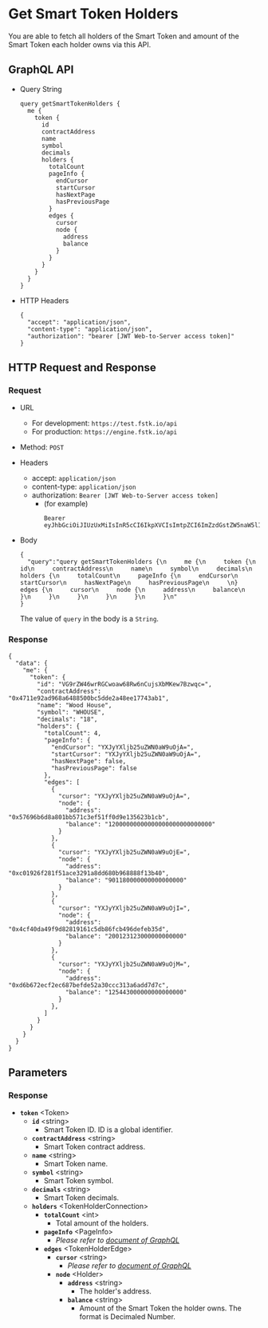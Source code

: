 
# Get Smart Token Holders
You are able to fetch all holders of the Smart Token and amount of the Smart Token each holder owns via this API.

## GraphQL API

- Query String
  ```
  query getSmartTokenHolders {
    me {
      token {
        id
        contractAddress
        name
        symbol
        decimals
        holders {
          totalCount
          pageInfo {
            endCursor
            startCursor
            hasNextPage
            hasPreviousPage
          }
          edges {
            cursor
            node {
              address
              balance
            }
          }
        }
      }
    }
  }
  ```
  
- HTTP Headers 
  ```
  {
    "accept": "application/json",
    "content-type": "application/json",
    "authorization": "bearer [JWT Web-to-Server access token]"
  }
  ```
## HTTP Request and Response
### Request

- URL
  - For development: `https://test.fstk.io/api`
  - For production: `https://engine.fstk.io/api`

- Method: `POST`

- Headers
  - accept: `application/json`
  - content-type: `application/json` 
  - authorization: `Bearer [JWT Web-to-Server access token]`
    - (for example)
      ```
      Bearer eyJhbGciOiJIUzUxMiIsInR5cCI6IkpXVCIsImtpZCI6ImZzdGstZW5naW5lIn0.eyJ1aWQiOiLDr1xiw73Ch8KDSFx1MDAxMcOowo5awrvCqsOAXHUwMDAywrwmIiwiaWF0IjoxNTM4NzA5MDM2LCJleHAiOjE1Mzg3OTU0MzYsImF1ZCI6InVybjpmc3RrOmVuZ2luZSIsImlzcyI6InVybjpmc3RrOmVuZ2luZSIsInN1YiI6InVybjpmc3RrOmVuZ2luZTphY2Nlc3NfdG9rZW4ifQ.msJZ61FHIkKtjUpDs4sx1Kk1rb9vdhus3ntUDj6rHNmsygiHTgOEMQFJMtVqtWqkNgrtRgGpngq8Rf47xTT53g
      ```

- Body
  ``` 
  {  
    "query":"query getSmartTokenHolders {\n     me {\n     token {\n     id\n     contractAddress\n     name\n     symbol\n     decimals\n     holders {\n     totalCount\n     pageInfo {\n     endCursor\n     startCursor\n     hasNextPage\n     hasPreviousPage\n     \n}     edges {\n     cursor\n     node {\n     address\n     balance\n     }\n     }\n     }\n     }\n     }\n     }\n"
  }
  ```
  
  The value of `query` in the body is a `String`. 
  

### Response
```
{
  "data": {
    "me": {
      "token": {
        "id": "VG9rZW46wrRGCwoaw68Rw6nCujsXbMKew7Bzwqc=",
        "contractAddress": "0x4711e92ad968a6488500bc5dde2a48ee17743ab1",
        "name": "Wood House",
        "symbol": "WHOUSE",
        "decimals": "18",
        "holders": {
          "totalCount": 4,
          "pageInfo": {
            "endCursor": "YXJyYXljb25uZWN0aW9uOjA=",
            "startCursor": "YXJyYXljb25uZWN0aW9uOjA=",
            "hasNextPage": false,
            "hasPreviousPage": false
          },
          "edges": [
            {
              "cursor": "YXJyYXljb25uZWN0aW9uOjA=",
              "node": {
                "address": "0x57696b6d8a801bb571c3ef51ff0d9e135623b1cb",
                "balance": "12000000000000000000000000000"
              }
            },
            {
              "cursor": "YXJyYXljb25uZWN0aW9uOjE=",
              "node": {
                "address": "0xc01926f281f51ace3291a8dd680b968888f13b40",
                "balance": "901180000000000000000"
              }
            },
            {
              "cursor": "YXJyYXljb25uZWN0aW9uOjI=",
              "node": {
                "address": "0x4cf40da49f9d82819161c5db86fcb496defeb35d",
                "balance": "200123123000000000000"
              }
            },
            {
              "cursor": "YXJyYXljb25uZWN0aW9uOjM=",
              "node": {
                "address": "0xd6b672ecf2ec687befde52a30ccc313a6add7d7c",
                "balance": "125443000000000000000"
              }
            },
          ]
        }
      }
    }
  }
}
```

## Parameters
### Response
  - **`token`** \<Token>
    - **`id`** \<string>
      - Smart Token ID. ID is a global identifier.
    - **`contractAddress`** \<string>
      - Smart Token contract address.
    - **`name`** \<string>
      - Smart Token name.
    - **`symbol`** \<string>
      - Smart Token symbol.
    - **`decimals`** \<string>
      - Smart Token decimals.
    - **`holders`** \<TokenHolderConnection>
      - **`totalCount`** \<int>
        - Total amount of the holders.
      - **`pageInfo`** \<PageInfo>
        - _Please refer to [document of GraphQL](https://graphql.org/learn/pagination/)_
      - **`edges`** \<TokenHolderEdge>
        - **`cursor`** \<string>
          - _Please refer to [document of GraphQL](https://graphql.org/learn/pagination/)_
        - **`node`** \<Holder>
          - **`address`** \<string>
            - The holder's address.
          - **`balance`** \<string>
            - Amount of the Smart Token the holder owns. The format is Decimaled Number.
